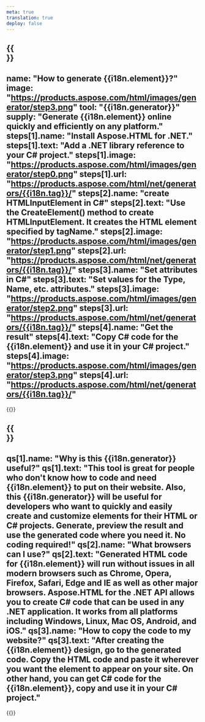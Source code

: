 ```yaml
---
meta: true
translation: true
deploy: false
---
```


{{<section howto>}}
---
name: "How to generate {{i18n.element}}?"
image: "https://products.aspose.com/html/images/generator/step3.png"
tool: "{{i18n.generator}}"
supply: "Generate {{i18n.element}} online quickly and efficiently on any platform."
steps[1].name: "Install Aspose.HTML for .NET."
steps[1].text: "Add a .NET library reference to your C# project."
steps[1].image: "https://products.aspose.com/html/images/generator/step0.png"
steps[1].url: "https://products.aspose.com/html/net/generators/{{i18n.tag}}/"
steps[2].name: "create HTMLInputElement in C#"
steps[2].text: "Use the CreateElement() method to create HTMLInputElement. It creates the HTML element specified by tagName."
steps[2].image: "https://products.aspose.com/html/images/generator/step1.png"
steps[2].url: "https://products.aspose.com/html/net/generators/{{i18n.tag}}/"
steps[3].name: "Set attributes in C#"
steps[3].text: "Set values for the Type, Name, etc. attributes."
steps[3].image: "https://products.aspose.com/html/images/generator/step2.png"
steps[3].url: "https://products.aspose.com/html/net/generators/{{i18n.tag}}/"
steps[4].name: "Get the result"
steps[4].text: "Copy C# code for the {{i18n.element}} and use it in your C# project."
steps[4].image: "https://products.aspose.com/html/images/generator/step3.png"
steps[4].url: "https://products.aspose.com/html/net/generators/{{i18n.tag}}/"
---

{{<import path="/meta/schemas.md" section="howto">}}

{{<section faq>}}
---
qs[1].name: "Why is this {{i18n.generator}} useful?"
qs[1].text: "This tool is great for people who don't know how to code and need {{i18n.element}} to put on their website. Also, this {{i18n.generator}} will be useful for developers who want to quickly and easily create and customize elements for their HTML or C# projects. Generate, preview the result and use the generated code where you need it. No coding required!"
qs[2].name: "What browsers can I use?"
qs[2].text: "Generated HTML code for {{i18n.element}} will run without issues in all modern browsers such as Chrome, Opera, Firefox, Safari, Edge and IE as well as other major browsers. Aspose.HTML for the .NET API allows you to create C# code that can be used in any .NET application. It works from all platforms including Windows, Linux, Mac OS, Android, and iOS."
qs[3].name: "How to copy the code to my website?"
qs[3].text: "After creating the {{i18n.element}} design, go to the generated code. Copy the HTML code and paste it wherever you want the element to appear on your site. On other hand, you can get C# code for the {{i18n.element}}, copy and use it in your C# project."
---

{{<import path="/meta/schemas.md" section="faq">}}
